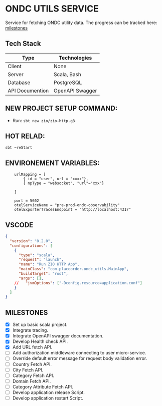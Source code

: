 
# ONDC UTILS SERVICE
 
Service for fetching ONDC utility data.
The progress can be tracked here: [milestones](#MILESTONES)

## Tech Stack
| Type | Technologies |
|---|---|
| Client | None |
| Server | Scala, Bash |
| Database | PostgreSQL |
| API Documention | OpenAPI Swagger |


## NEW PROJECT SETUP COMMAND:

- Run: `sbt new zio/zio-http.g8`

## HOT RELAD:

```
sbt ~reStart

```


## ENVIRONEMENT VARIABLES:

```
    urlMapping = [
        { id = "user", url = "xxxx"},
        { npType = "websocket", "url"="xxx"}

    ]

    port = 5602
    otelServiceName = "pre-prod-ondc-observability"
    otelExporterTracesEndpoint = "http://localhost:4317"
```

## VSCODE

```json
{
  "version": "0.2.0",
  "configurations": [
    {
      "type": "scala",
      "request": "launch",
      "name": "Run ZIO HTTP App",
      "mainClass": "com.placeorder.ondc_utils.MainApp",  
      "buildTarget": "root",                   
      "args": [],
    //   "jvmOptions": ["-Dconfig.resource=application.conf"]
    }
  ]
}
```

## MILESTONES
* [x] Set up basic scala project.
* [x] Integrate tracing.
* [x] Integrate OpenAPI swagger documentation.
* [x] Develop Health check API.
* [x] Add URL fetch API.
* [ ] Add authorization middleware connecting to user micro-service.
* [ ] Override default error message for request body validation error.
* [ ] Country Fetch API.
* [ ] City Fetch API.
* [ ] Category Fetch API.
* [ ] Domain Fetch API.
* [ ] Category Attribute Fetch API.
* [ ] Develop application release Script.
* [ ] Develop application restart Script.

